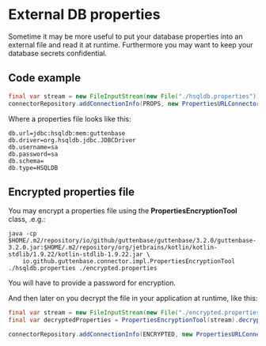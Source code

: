 # External DB properties

Sometime it may be more useful to put your database properties into an external file and read it at runtime. Furthermore you may
want to keep your database secrets confidential. 

## Code example

```java
final var stream = new FileInputStream(new File("./hsqldb.properties"));
connectorRepository.addConnectionInfo(PROPS, new PropertiesURLConnectorInfo(stream));
```

Where a properties file looks like this:

```
db.url=jdbc:hsqldb:mem:guttenbase
db.driver=org.hsqldb.jdbc.JDBCDriver
db.username=sa
db.password=sa
db.schema=
db.type=HSQLDB
```

## Encrypted properties file

You may encrypt a properties file using the **PropertiesEncryptionTool** class, .e.g.:

    java -cp $HOME/.m2/repository/io/github/guttenbase/guttenbase/3.2.0/guttenbase-3.2.0.jar:$HOME/.m2/repository/org/jetbrains/kotlin/kotlin-stdlib/1.9.22/kotlin-stdlib-1.9.22.jar \
        io.github.guttenbase.connector.impl.PropertiesEncryptionTool ./hsqldb.properties ./encrypted.properties

You will have to provide a password for encryption.

And then later on you decrypt the file in your application at runtime, like this:

```java
final var stream = new FileInputStream(new File("./encrypted.properties"));
final var decryptedProperties = PropertiesEncryptionTool(stream).decrypt(readPassword());

connectorRepository.addConnectionInfo(ENCRYPTED, new PropertiesURLConnectorInfo(decryptedProperties));
```
